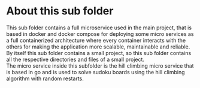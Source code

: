 # About this sub folder

This sub folder contains a full microservice used in the main project, that is based in docker and docker compose for deploying some micro services as a full containerized architecture where every container interacts with the others for making the application more scalable, maintainable and reliable.\
By itself this sub folder contains a small project, so this sub folder contains all the respective directories and files of a small project.\
The micro service inside this subfolder is the hill climbing micro service that is based in go and is used to solve sudoku boards using the hill climbing algorithm with random restarts.

<br>
